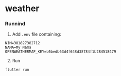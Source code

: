 # weather

### Runnind
1. Add `.env` file containing:
```
NIM=381827382712
NAMA=My Nama
OPENWEATHERMAP_KEY=b5bedb63d4f648d38784f1b284518479
```

2. Run
```
flutter run
```